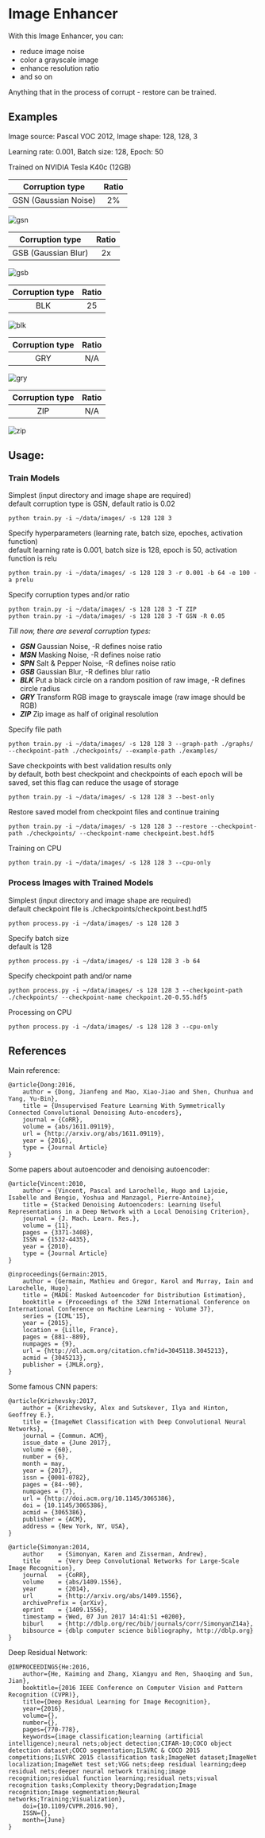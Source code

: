 ﻿# Image Enhancer

With this Image Enhancer, you can:

+ reduce image noise
+ color a grayscale image
+ enhance resolution ratio
+ and so on

Anything that in the process of corrupt - restore can be trained.

## Examples

Image source: Pascal VOC 2012, Image shape: 128, 128, 3

Learning rate: 0.001, Batch size: 128, Epoch: 50

Trained on NVIDIA Tesla K40c (12GB)

| Corruption type      | Ratio |
| :------------------: | :---: |
| GSN (Gaussian Noise) | 2%    |

![gsn](samples/gsn.png)

| Corruption type     | Ratio |
| :-----------------: | :---: |
| GSB (Gaussian Blur) | 2x    |

![gsb](samples/gsb.png)

| Corruption type | Ratio |
| :-------------: | :---: |
| BLK             | 25    |

![blk](samples/blk.png)

| Corruption type | Ratio |
| :-------------: | :---: |
| GRY             | N/A   |

![gry](samples/gry.png)

| Corruption type | Ratio |
| :-------------: | :---: |
| ZIP             | N/A   |

![zip](samples/zip.png)

## Usage:

### Train Models

Simplest (input directory and image shape are required)  
default corruption type is GSN, default ratio is 0.02

    python train.py -i ~/data/images/ -s 128 128 3

Specify hyperparameters (learning rate, batch size, epoches, activation function)  
default learning rate is 0.001, batch size is 128, epoch is 50, activation function is relu

    python train.py -i ~/data/images/ -s 128 128 3 -r 0.001 -b 64 -e 100 -a prelu

Specify corruption types and/or ratio

    python train.py -i ~/data/images/ -s 128 128 3 -T ZIP
    python train.py -i ~/data/images/ -s 128 128 3 -T GSN -R 0.05

*Till now, there are several corruption types:*
+ **_GSN_** Gaussian Noise, -R defines noise ratio
+ **_MSN_** Masking Noise, -R defines noise ratio
+ **_SPN_** Salt & Pepper Noise, -R defines noise ratio
+ **_GSB_** Gaussian Blur, -R defines blur ratio
+ **_BLK_** Put a black circle on a random position of raw image, -R defines circle radius
+ **_GRY_** Transform RGB image to grayscale image (raw image should be RGB)
+ **_ZIP_** Zip image as half of original resolution

Specify file path

    python train.py -i ~/data/images/ -s 128 128 3 --graph-path ./graphs/ --checkpoint-path ./checkpoints/ --example-path ./examples/

Save checkpoints with best validation results only  
by default, both best checkpoint and checkpoints of each epoch will be saved, set this flag can reduce the usage of storage

    python train.py -i ~/data/images/ -s 128 128 3 --best-only

Restore saved model from checkpoint files and continue training

    python train.py -i ~/data/images/ -s 128 128 3 --restore --checkpoint-path ./checkpoints/ --checkpoint-name checkpoint.best.hdf5

Training on CPU

    python train.py -i ~/data/images/ -s 128 128 3 --cpu-only

### Process Images with Trained Models

Simplest (input directory and image shape are required)  
default checkpoint file is ./checkpoints/checkpoint.best.hdf5

    python process.py -i ~/data/images/ -s 128 128 3

Specify batch size  
default is 128

    python process.py -i ~/data/images/ -s 128 128 3 -b 64

Specify checkpoint path and/or name

    python process.py -i ~/data/images/ -s 128 128 3 --checkpoint-path ./checkpoints/ --checkpoint-name checkpoint.20-0.55.hdf5

Processing on CPU

    python process.py -i ~/data/images/ -s 128 128 3 --cpu-only

## References

Main reference:

    @article{Dong:2016,
        author = {Dong, Jianfeng and Mao, Xiao-Jiao and Shen, Chunhua and Yang, Yu-Bin},
        title = {Unsupervised Feature Learning With Symmetrically Connected Convolutional Denoising Auto-encoders},
        journal = {CoRR},
        volume = {abs/1611.09119},
        url = {http://arxiv.org/abs/1611.09119},
        year = {2016},
        type = {Journal Article}
    }

Some papers about autoencoder and denoising autoencoder:

    @article{Vincent:2010,
        author = {Vincent, Pascal and Larochelle, Hugo and Lajoie, Isabelle and Bengio, Yoshua and Manzagol, Pierre-Antoine},
        title = {Stacked Denoising Autoencoders: Learning Useful Representations in a Deep Network with a Local Denoising Criterion},
        journal = {J. Mach. Learn. Res.},
        volume = {11},
        pages = {3371-3408},
        ISSN = {1532-4435},
        year = {2010},
        type = {Journal Article}
    }

    @inproceedings{Germain:2015,
        author = {Germain, Mathieu and Gregor, Karol and Murray, Iain and Larochelle, Hugo},
        title = {MADE: Masked Autoencoder for Distribution Estimation},
        booktitle = {Proceedings of the 32Nd International Conference on International Conference on Machine Learning - Volume 37},
        series = {ICML'15},
        year = {2015},
        location = {Lille, France},
        pages = {881--889},
        numpages = {9},
        url = {http://dl.acm.org/citation.cfm?id=3045118.3045213},
        acmid = {3045213},
        publisher = {JMLR.org},
    }

Some famous CNN papers:

    @article{Krizhevsky:2017,
        author = {Krizhevsky, Alex and Sutskever, Ilya and Hinton, Geoffrey E.},
        title = {ImageNet Classification with Deep Convolutional Neural Networks},
        journal = {Commun. ACM},
        issue_date = {June 2017},
        volume = {60},
        number = {6},
        month = may,
        year = {2017},
        issn = {0001-0782},
        pages = {84--90},
        numpages = {7},
        url = {http://doi.acm.org/10.1145/3065386},
        doi = {10.1145/3065386},
        acmid = {3065386},
        publisher = {ACM},
        address = {New York, NY, USA},
    }

    @article{Simonyan:2014,
        author    = {Simonyan, Karen and Zisserman, Andrew},
        title     = {Very Deep Convolutional Networks for Large-Scale Image Recognition},
        journal   = {CoRR},
        volume    = {abs/1409.1556},
        year      = {2014},
        url       = {http://arxiv.org/abs/1409.1556},
        archivePrefix = {arXiv},
        eprint    = {1409.1556},
        timestamp = {Wed, 07 Jun 2017 14:41:51 +0200},
        biburl    = {http://dblp.org/rec/bib/journals/corr/SimonyanZ14a},
        bibsource = {dblp computer science bibliography, http://dblp.org}
    }

Deep Residual Network:

    @INPROCEEDINGS{He:2016,
        author={He, Kaiming and Zhang, Xiangyu and Ren, Shaoqing and Sun, Jian},
        booktitle={2016 IEEE Conference on Computer Vision and Pattern Recognition (CVPR)},
        title={Deep Residual Learning for Image Recognition},
        year={2016},
        volume={},
        number={},
        pages={770-778},
        keywords={image classification;learning (artificial intelligence);neural nets;object detection;CIFAR-10;COCO object detection dataset;COCO segmentation;ILSVRC & COCO 2015 competitions;ILSVRC 2015 classification task;ImageNet dataset;ImageNet localization;ImageNet test set;VGG nets;deep residual learning;deep residual nets;deeper neural network training;image recognition;residual function learning;residual nets;visual recognition tasks;Complexity theory;Degradation;Image recognition;Image segmentation;Neural networks;Training;Visualization},
        doi={10.1109/CVPR.2016.90},
        ISSN={},
        month={June}
    }
